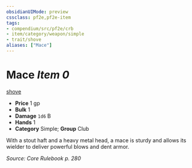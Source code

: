 ```yaml
---
obsidianUIMode: preview
cssclass: pf2e,pf2e-item
tags:
- compendium/src/pf2e/crb
- item/category/weapon/simple
- trait/shove
aliases: ["Mace"]
---
```

# Mace *Item 0*  
[shove](../../../rules/traits/shove.md)  

- **Price** 1 gp
- **Bulk** 1
- **Damage** `1d6` B
- **Hands** 1
- **Category** Simple; **Group** Club 

With a stout haft and a heavy metal head, a mace is sturdy and allows its wielder to deliver powerful blows and dent armor.

*Source: Core Rulebook p. 280*